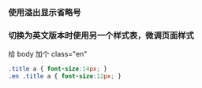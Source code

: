### 使用溢出显示省略号


### 切换为英文版本时使用另一个样式表，微调页面样式
给 body 加个 class="en"

```css
.title a { font-size:14px; }
.en .title a { font-size:12px; }
```
